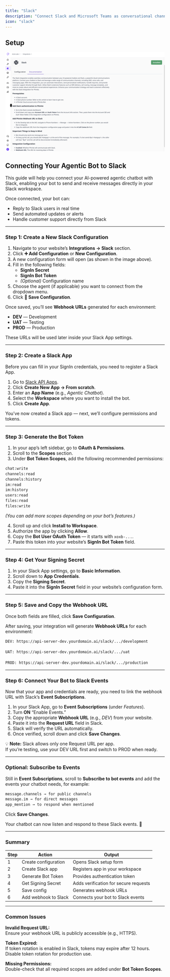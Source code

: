 ```yaml
---
title: "Slack"
description: "Connect Slack and Microsoft Teams as conversational channels."
icon: "slack"
---
```


## Setup

<Frame>
  <img
    src="/images/slack.png"
    alt="slack"
    style={{ width:"100%" }}
  />
</Frame>

## Connecting Your Agentic Bot to Slack

This guide will help you connect your AI-powered agentic chatbot with Slack, enabling your bot to send and receive messages directly in your Slack workspace.

Once connected, your bot can:
- Reply to Slack users in real time  
- Send automated updates or alerts  
- Handle customer support directly from Slack  

---

### Step 1: Create a New Slack Configuration

1. Navigate to your website’s **Integrations → Slack** section.  
2. Click **➕ Add Configuration** or **New Configuration**.  
3. A new configuration form will open (as shown in the image above).  
4. Fill in the following fields:
   - **SignIn Secret**  
   - **SignIn Bot Token**  
   - *(Optional)* Configuration name  
5. Choose the agent (if applicable) you want to connect from the dropdown menu.  
6. Click **💾 Save Configuration**.  

Once saved, you’ll see **Webhook URLs** generated for each environment:

- **DEV** — Development  
- **UAT** — Testing  
- **PROD** — Production  

These URLs will be used later inside your Slack App settings.

---

### Step 2: Create a Slack App

Before you can fill in your SignIn credentials, you need to register a Slack App.

1. Go to [Slack API Apps](https://api.slack.com/apps).  
2. Click **Create New App → From scratch**.  
3. Enter an **App Name** (e.g., *Agentic Chatbot*).  
4. Select the **Workspace** where you want to install the bot.  
5. Click **Create App**.  

You’ve now created a Slack app — next, we’ll configure permissions and tokens.

---

### Step 3: Generate the Bot Token

1. In your app’s left sidebar, go to **OAuth & Permissions**.  
2. Scroll to the **Scopes** section.  
3. Under **Bot Token Scopes**, add the following recommended permissions:

```bash
chat:write
channels:read
channels:history
im:read
im:history
users:read
files:read
files:write
```

*(You can add more scopes depending on your bot’s features.)*

4. Scroll up and click **Install to Workspace**.  
5. Authorize the app by clicking **Allow**.  
6. Copy the **Bot User OAuth Token** — it starts with `xoxb-...`.  
7. Paste this token into your website’s **SignIn Bot Token** field.

---

### Step 4: Get Your Signing Secret

1. In your Slack App settings, go to **Basic Information**.  
2. Scroll down to **App Credentials**.  
3. Copy the **Signing Secret**.  
4. Paste it into the **SignIn Secret** field in your website’s configuration form.

---

### Step 5: Save and Copy the Webhook URL

Once both fields are filled, click **Save Configuration**.

After saving, your integration will generate **Webhook URLs** for each environment:

```bash
DEV: https://api-server-dev.yourdomain.ai/slack/.../development

UAT: https://api-server-dev.yourdomain.ai/slack/.../uat

PROD: https://api-server-dev.yourdomain.ai/slack/.../production
```
---

### Step 6: Connect Your Bot to Slack Events

Now that your app and credentials are ready, you need to link the webhook URL with Slack’s **Event Subscriptions**.

1. In your Slack App, go to **Event Subscriptions** (under *Features*).  
2. Turn **ON** “Enable Events.”  
3. Copy the appropriate **Webhook URL** (e.g., *DEV*) from your website.  
4. Paste it into the **Request URL** field in Slack.  
5. Slack will verify the URL automatically.  
6. Once verified, scroll down and click **Save Changes**.

💡 **Note:** Slack allows only one Request URL per app.  
If you’re testing, use your DEV URL first and switch to PROD when ready.

---

### Optional: Subscribe to Events

Still in **Event Subscriptions**, scroll to **Subscribe to bot events** and add the events your chatbot needs, for example:

```bash
message.channels → for public channels
message.im → for direct messages
app_mention → to respond when mentioned
```

Click **Save Changes**.  

Your chatbot can now listen and respond to these Slack events. 🎉

---

### Summary

| Step | Action | Output |
|------|---------|---------|
| 1 | Create configuration | Opens Slack setup form |
| 2 | Create Slack app | Registers app in your workspace |
| 3 | Generate Bot Token | Provides authentication token |
| 4 | Get Signing Secret | Adds verification for secure requests |
| 5 | Save config | Generates webhook URLs |
| 6 | Add webhook to Slack | Connects your bot to Slack events |

---

### Common Issues

**Invalid Request URL:**  
Ensure your webhook URL is publicly accessible (e.g., HTTPS).

**Token Expired:**  
If token rotation is enabled in Slack, tokens may expire after 12 hours.  
Disable token rotation for production use.

**Missing Permissions:**  
Double-check that all required scopes are added under **Bot Token Scopes**.


